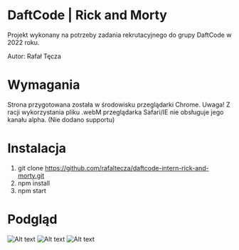 # DaftCode | Rick and Morty

Projekt wykonany na potrzeby zadania rekrutacyjnego do grupy DaftCode w 2022 roku.

Autor: Rafał Tęcza

# Wymagania
Strona przygotowana została w środowisku przeglądarki Chrome. 
Uwaga! Z racji wykorzystania pliku .webM przeglądarka Safari/IE nie obsługuje jego kanału alpha. (Nie dodano supportu)

# Instalacja
1. git clone https://github.com/rafaltecza/daftcode-intern-rick-and-morty.git
2. npm install
3. npm start

# Podgląd
![Alt text](https://i.imgur.com/5fbUhL8.png "Image1")
![Alt text](https://i.imgur.com/g4Gcxfp.png "Image2")
![Alt text](https://i.imgur.com/vlHO7Rn.png "Image3")

